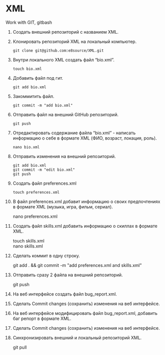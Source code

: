 # XML
Work with GIT, gitbash

 1. Создать внешний репозиторий c названием XML.
 2. Клонировать репозиторий XML на локальный компьютер. 
 
        git clone git@github.com:e8source/XML.git
 3. Внутри локального XML создать файл “bio.xml”. 
 
        touch bio.xml
 4. Добавить файл под гит. 
 
        git add bio.xml
 5. Закоммитить файл. 
 
        git commit -m "add bio.xml"
 6. Отправить файл на внешний GitHub репозиторий. 
 
        git push
 7. Отредактировать содержание файла “bio.xml” - написать информацию о себе в формате XML (ФИО, возраст, локация, роль).
        
        nano bio.xml
 8. Отправить изменения на внешний репозиторий. 

        git add bio.xml
        git commit -m "edit bio.xml"
        git push
 9. Создать файл preferences.xml 
 
        touch preferences.xml
 10. В файл preferences.xml добавит информацию о своих предпочтениях в формате XML (музыка, игра, фильм, сериал).
 
        nano preferences.xml
 11. Создать файл skills.xml добавить информацию о скиллах в формате XML.
 
        touch skills.xml  
        nano skills.xml 
 12. Сделать коммит в одну строку. 

        git add . && git commit -m "add preferences.xml and skills.xml"
 13. Отправить сразу 2 файла на внешний репозиторий. 
 
        git push
 14. На веб интерфейсе создать файл bug_report.xml.
 15. Сделать Commit changes (сохранить) изменения на веб интерфейсе.
 16. На веб интерфейсе модифицировать файл bug_report.xml, добавить баг репорт в формате XML.
 17. Сделать Commit changes (сохранить) изменения на веб интерфейсе.
 18. Синхронизировать внешний и локальный репозиторий XML. 

        git pull
